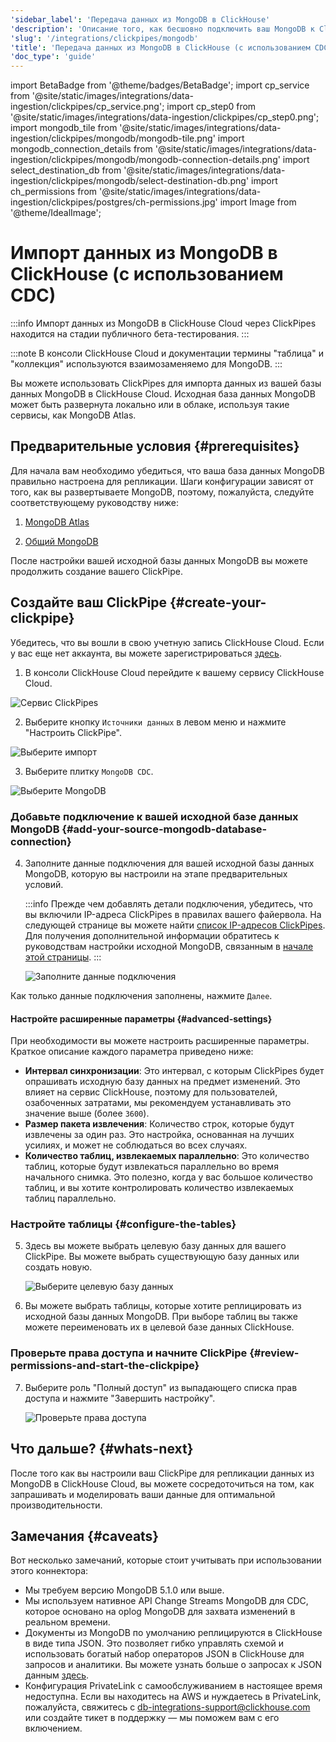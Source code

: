 ```yaml
---
'sidebar_label': 'Передача данных из MongoDB в ClickHouse'
'description': 'Описание того, как бесшовно подключить ваш MongoDB к ClickHouse Cloud.'
'slug': '/integrations/clickpipes/mongodb'
'title': 'Передача данных из MongoDB в ClickHouse (с использованием CDC)'
'doc_type': 'guide'
---
```


import BetaBadge from '@theme/badges/BetaBadge';
import cp_service from '@site/static/images/integrations/data-ingestion/clickpipes/cp_service.png';
import cp_step0 from '@site/static/images/integrations/data-ingestion/clickpipes/cp_step0.png';
import mongodb_tile from '@site/static/images/integrations/data-ingestion/clickpipes/mongodb/mongodb-tile.png'
import mongodb_connection_details from '@site/static/images/integrations/data-ingestion/clickpipes/mongodb/mongodb-connection-details.png'
import select_destination_db from '@site/static/images/integrations/data-ingestion/clickpipes/mongodb/select-destination-db.png'
import ch_permissions from '@site/static/images/integrations/data-ingestion/clickpipes/postgres/ch-permissions.jpg'
import Image from '@theme/IdealImage';


# Импорт данных из MongoDB в ClickHouse (с использованием CDC)

<BetaBadge/>

:::info
Импорт данных из MongoDB в ClickHouse Cloud через ClickPipes находится на стадии публичного бета-тестирования.
:::

:::note
В консоли ClickHouse Cloud и документации термины "таблица" и "коллекция" используются взаимозаменяемо для MongoDB.
:::

Вы можете использовать ClickPipes для импорта данных из вашей базы данных MongoDB в ClickHouse Cloud. Исходная база данных MongoDB может быть развернута локально или в облаке, используя такие сервисы, как MongoDB Atlas.

## Предварительные условия {#prerequisites}

Для начала вам необходимо убедиться, что ваша база данных MongoDB правильно настроена для репликации. Шаги конфигурации зависят от того, как вы развертываете MongoDB, поэтому, пожалуйста, следуйте соответствующему руководству ниже:

1. [MongoDB Atlas](./mongodb/source/atlas)

2. [Общий MongoDB](./mongodb/source/generic)

После настройки вашей исходной базы данных MongoDB вы можете продолжить создание вашего ClickPipe.

## Создайте ваш ClickPipe {#create-your-clickpipe}

Убедитесь, что вы вошли в свою учетную запись ClickHouse Cloud. Если у вас еще нет аккаунта, вы можете зарегистрироваться [здесь](https://cloud.clickhouse.com/).

1. В консоли ClickHouse Cloud перейдите к вашему сервису ClickHouse Cloud.

<Image img={cp_service} alt="Сервис ClickPipes" size="lg" border/>

2. Выберите кнопку `Источники данных` в левом меню и нажмите "Настроить ClickPipe".

<Image img={cp_step0} alt="Выберите импорт" size="lg" border/>

3. Выберите плитку `MongoDB CDC`.

<Image img={mongodb_tile} alt="Выберите MongoDB" size="lg" border/>

### Добавьте подключение к вашей исходной базе данных MongoDB {#add-your-source-mongodb-database-connection}

4. Заполните данные подключения для вашей исходной базы данных MongoDB, которую вы настроили на этапе предварительных условий.

   :::info
   Прежде чем добавлять детали подключения, убедитесь, что вы включили IP-адреса ClickPipes в правилах вашего файервола. На следующей странице вы можете найти [список IP-адресов ClickPipes](../index.md#list-of-static-ips).
   Для получения дополнительной информации обратитесь к руководствам настройки исходной MongoDB, связанным в [начале этой страницы](#prerequisites).
   :::

   <Image img={mongodb_connection_details} alt="Заполните данные подключения" size="lg" border/>

Как только данные подключения заполнены, нажмите `Далее`.

#### Настройте расширенные параметры {#advanced-settings}

При необходимости вы можете настроить расширенные параметры. Краткое описание каждого параметра приведено ниже:

- **Интервал синхронизации**: Это интервал, с которым ClickPipes будет опрашивать исходную базу данных на предмет изменений. Это влияет на сервис ClickHouse, поэтому для пользователей, озабоченных затратами, мы рекомендуем устанавливать это значение выше (более `3600`).
- **Размер пакета извлечения**: Количество строк, которые будут извлечены за один раз. Это настройка, основанная на лучших усилиях, и может не соблюдаться во всех случаях.
- **Количество таблиц, извлекаемых параллельно**: Это количество таблиц, которые будут извлекаться параллельно во время начального снимка. Это полезно, когда у вас большое количество таблиц, и вы хотите контролировать количество извлекаемых таблиц параллельно.

### Настройте таблицы {#configure-the-tables}

5. Здесь вы можете выбрать целевую базу данных для вашего ClickPipe. Вы можете выбрать существующую базу данных или создать новую.

   <Image img={select_destination_db} alt="Выберите целевую базу данных" size="lg" border/>

6. Вы можете выбрать таблицы, которые хотите реплицировать из исходной базы данных MongoDB. При выборе таблиц вы также можете переименовать их в целевой базе данных ClickHouse.

### Проверьте права доступа и начните ClickPipe {#review-permissions-and-start-the-clickpipe}

7. Выберите роль "Полный доступ" из выпадающего списка прав доступа и нажмите "Завершить настройку".

   <Image img={ch_permissions} alt="Проверьте права доступа" size="lg" border/>

## Что дальше? {#whats-next}

После того как вы настроили ваш ClickPipe для репликации данных из MongoDB в ClickHouse Cloud, вы можете сосредоточиться на том, как запрашивать и моделировать ваши данные для оптимальной производительности.

## Замечания {#caveats}

Вот несколько замечаний, которые стоит учитывать при использовании этого коннектора:

- Мы требуем версию MongoDB 5.1.0 или выше.
- Мы используем нативное API Change Streams MongoDB для CDC, которое основано на oplog MongoDB для захвата изменений в реальном времени. 
- Документы из MongoDB по умолчанию реплицируются в ClickHouse в виде типа JSON. Это позволяет гибко управлять схемой и использовать богатый набор операторов JSON в ClickHouse для запросов и аналитики. Вы можете узнать больше о запросах к JSON данным [здесь](https://clickhouse.com/docs/sql-reference/data-types/newjson).
- Конфигурация PrivateLink с самообслуживанием в настоящее время недоступна. Если вы находитесь на AWS и нуждаетесь в PrivateLink, пожалуйста, свяжитесь с db-integrations-support@clickhouse.com или создайте тикет в поддержку — мы поможем вам с его включением.
